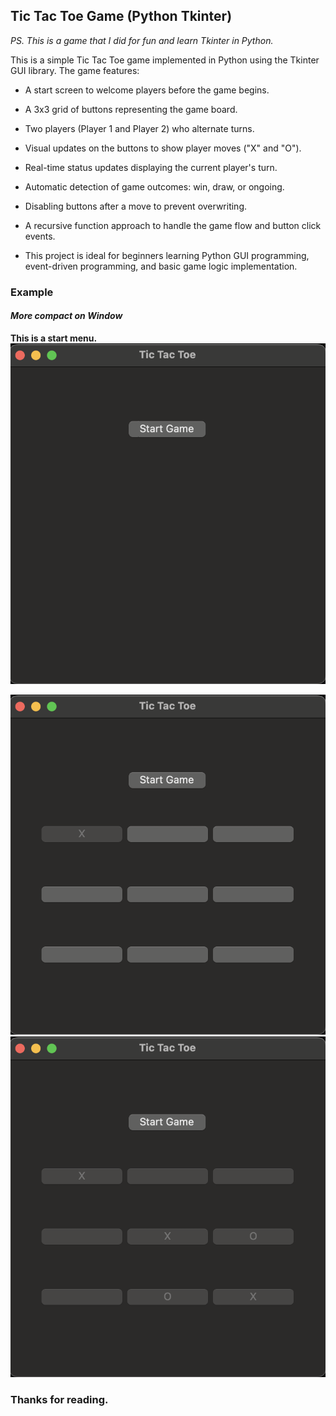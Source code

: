 ## Tic Tac Toe Game (Python Tkinter)

*PS. This is a game that I did for fun and learn Tkinter in Python.*

This is a simple Tic Tac Toe game implemented in Python using the Tkinter GUI library. The game features:

* A start screen to welcome players before the game begins.

* A 3x3 grid of buttons representing the game board.

* Two players (Player 1 and Player 2) who alternate turns.

* Visual updates on the buttons to show player moves ("X" and "O").

* Real-time status updates displaying the current player's turn.

* Automatic detection of game outcomes: win, draw, or ongoing.

* Disabling buttons after a move to prevent overwriting.

* A recursive function approach to handle the game flow and button click events.

* This project is ideal for beginners learning Python GUI programming, event-driven programming, and basic game logic implementation.


### Example

#### *More compact on Window*

**This is a start menu.**
![Start](img/start.png)

![Game](img/game.png)
![End](img/end.png)

### Thanks for reading.

